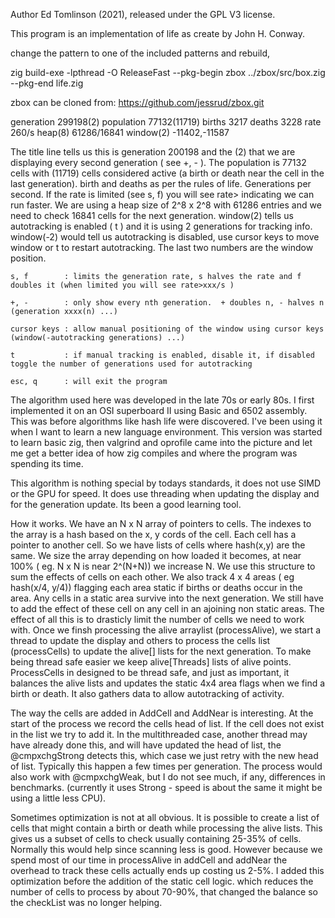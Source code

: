 Author Ed Tomlinson (2021), released under the GPL V3 license.

This program is an implementation of life as create by John H. Conway.  

change the pattern to one of the included patterns and rebuild, 

zig build-exe -lpthread -O ReleaseFast --pkg-begin zbox ../zbox/src/box.zig --pkg-end life.zig

zbox can be cloned from: https://github.com/jessrud/zbox.git

generation 299198(2) population 77132(11719) births 3217 deaths 3228 rate 260/s  heap(8) 61286/16841  window(2) -11402,-11587

The title line tells us this is generation 200198 and the (2) that we are displaying every second generation ( see +, - ).
The population is 77132 cells with (11719) cells considered active (a birth or death near the cell in the last generation).
birth and deaths as per the rules of life.
Generations per second.  If the rate is limited (see s, f) you will see rate> indicating we can run faster.
We are using a heap size of 2^8 x 2^8 with 61286 entries and we need to check 16841 cells for the next generation.
window(2) tells us autotracking is enabled ( t ) and it is using 2 generations for tracking info.
window(-2) would tell us autotracking is disabled, use cursor keys to move window or t to restart autotracking.
The last two numbers are the window position.

    s, f        : limits the generation rate, s halves the rate and f doubles it (when limited you will see rate>xxx/s )

    +, -        : only show every nth generation.  + doubles n, - halves n (generation xxxx(n) ...)

    cursor keys : allow manual positioning of the window using cursor keys (window(-autotracking generations) ...)

    t           : if manual tracking is enabled, disable it, if disabled toggle the number of generations used for autotracking

    esc, q      : will exit the program

The algorithm used here was developed in the late 70s or early 80s.  I first implemented it on an OSI superboard II using 
Basic and 6502 assembly.  This was before algorithms like hash life were discovered.  I've been using it when I want to learn a 
new language environment.  This version was started to learn basic zig, then valgrind and oprofile came into the picture and let 
me get a better idea of how zig compiles and where the program was spending its time.

This algorithm is nothing special by todays standards, it does not use SIMD or the GPU for speed.  It does use threading when
updating the display and for the generation update.  Its been a good learning tool.

How it works.  We have an N x N array of pointers to cells.  The indexes to the array is a hash based on the x, y cords of the cell.
Each cell has a pointer to another cell.  So we have lists of cells where hash(x,y) are the same.  We size the array depending on how
loaded it becomes, at near 100% ( eg. N x N is near 2^(N+N)) we increase N.  We use this structure to sum the effects of cells on each
other.  We also track 4 x 4 areas ( eg hash(x/4, y/4)) flagging each area static if births or deaths occur in the area.  Any cells
in a static area survive into the next generation.  We still have to add the effect of these cell on any cell in an ajoining non 
static areas.  The effect of all this is to drasticly limit the number of cells we need to work with.  Once we finsh processing 
the alive arraylist (processAlive), we start a thread to update the display and others to process the cells list (processCells) to 
update the alive[] lists for the next generation.  To make being thread safe easier we keep alive[Threads] lists of alive points.
ProcessCells in designed to be thread safe, and just as important, it balances the alive lists and updates the static 4x4 area flags
when we find a birth or death.  It also gathers data to allow autotracking of activity. 

The way the cells are added in AddCell and AddNear is interesting.  At the start of the process we record the cells head of list.
If the cell does not exist in the list we try to add it.  In the multithreaded case, another thread may have already done this, 
and will have updated the head of list,  the @cmpxchgStrong detects this, which case we just retry with the new head of list.
Typically this happen a few times per generation.  The process would also work with @cmpxchgWeak, but I do not see much, if any,
differences in benchmarks.  (currently it uses Strong - speed is about the same it might be using a little less CPU).

Sometimes optimization is not at all obvious.  It is possible to create a list of cells that might contain a birth or death while
processing the alive lists.  This gives us a subset of cells to check usually containing 25-35% of cells.  Normally this would 
help since scanning less is good.  However because we spend most of our time in processAlive in addCell and addNear the overhead 
to track these cells actually ends up costing us 2-5%.  I added this optimization before the addition of the static cell logic.
which reduces the number of cells to process by about 70-90%, that changed the balance so the checkList was no longer helping.
